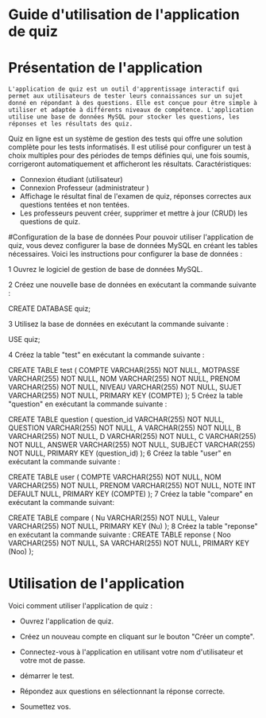 # Guide d'utilisation de l'application de quiz
# Présentation de l'application
    L'application de quiz est un outil d'apprentissage interactif qui permet aux utilisateurs de tester leurs connaissances sur un sujet donné en répondant à des questions. Elle est conçue pour être simple à utiliser et adaptée à différents niveaux de compétence. L'application utilise une base de données MySQL pour stocker les questions, les réponses et les résultats des quiz.

Quiz en ligne est un système de gestion des tests qui offre une solution complète pour les tests informatisés. Il est utilisé pour configurer un test à choix multiples pour des périodes de temps définies qui, une fois soumis, corrigeront automatiquement et afficheront les résultats.
Caractéristiques:
* Connexion  étudiant (utilisateur)
* Connexion  Professeur (administrateur )
* Affichage  le résultat final de l'examen de quiz, réponses correctes aux questions tentées et non tentées.
* Les professeurs peuvent créer, supprimer et mettre à jour  (CRUD)  les questions de quiz.

#Configuration de la base de données
Pour pouvoir utiliser l'application de quiz, vous devez configurer la base de données MySQL en créant les tables nécessaires. Voici les instructions pour configurer la base de données :

1 Ouvrez le logiciel de gestion de base de données MySQL.

2 Créez une nouvelle base de données en exécutant la commande suivante :

CREATE DATABASE quiz;

3 Utilisez la base de données en exécutant la commande suivante :

USE quiz;

4 Créez la table "test" en exécutant la commande suivante :

CREATE TABLE test (
  COMPTE VARCHAR(255) NOT NULL,
  MOTPASSE VARCHAR(255) NOT NULL,
  NOM VARCHAR(255) NOT NULL,
  PRENOM VARCHAR(255) NOT NULL,
  NIVEAU VARCHAR(255) NOT NULL,
  SUJET VARCHAR(255) NOT NULL,
  PRIMARY KEY (COMPTE)
);
5  Créez la table "question" en exécutant la commande suivante :

CREATE TABLE question (
  question_id VARCHAR(255) NOT NULL,
  QUESTION VARCHAR(255) NOT NULL,
  A VARCHAR(255) NOT NULL,
  B VARCHAR(255) NOT NULL,
  D VARCHAR(255) NOT NULL,
  C VARCHAR(255) NOT NULL,
  ANSWER VARCHAR(255) NOT NULL,
  SUBJECT VARCHAR(255) NOT NULL,
  PRIMARY KEY (question_id)
);
6 Créez la table "user" en exécutant la commande suivante :

CREATE TABLE user (
  COMPTE VARCHAR(255) NOT NULL,
  NOM VARCHAR(255) NOT NULL,
  PRENOM VARCHAR(255) NOT NULL,
  NOTE INT DEFAULT NULL,
  PRIMARY KEY (COMPTE)
);
7  Créez la table "compare" en exécutant la commande suivant:

CREATE TABLE compare (
  Nu VARCHAR(255) NOT NULL,
  Valeur VARCHAR(255) NOT NULL,
  PRIMARY KEY (Nu)
);
8 Créez la table "reponse" en exécutant la commande suivante :
CREATE TABLE reponse (
  Noo VARCHAR(255) NOT NULL,
  SA VARCHAR(255) NOT NULL,
  PRIMARY KEY (Noo)
);
# Utilisation de l'application
Voici comment utiliser l'application de quiz :

- Ouvrez l'application de quiz.
- Créez un nouveau compte en cliquant sur le bouton "Créer un compte".
- Connectez-vous à l'application en utilisant votre nom d'utilisateur et votre mot de passe.

-  démarrer le test.
- Répondez aux questions en sélectionnant la réponse correcte.
- Soumettez vos.
 



 